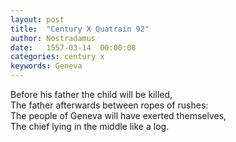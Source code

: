 ```yaml
---
layout: post
title:  "Century X Quatrain 92"
author: Nostradamus
date:   1557-03-14  00:00:08
categories: century x
keywords: Geneva
---
```

Before his father the child will be killed,  
The father afterwards between ropes of rushes:  
The people of Geneva will have exerted themselves,  
The chief lying in the middle like a log.
